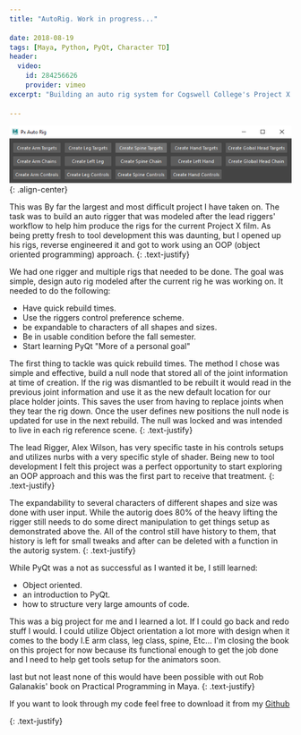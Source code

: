 ```yaml
---
title: "AutoRig. Work in progress..."

date: 2018-08-19
tags: [Maya, Python, PyQt, Character TD]
header:
  video:
    id: 284256626
    provider: vimeo
excerpt: "Building an auto rig system for Cogswell College's Project X studio."

---
```




![image-center](/images/autorig.PNG){: .align-center}
 
This was By far the largest and most difficult project I have taken on. The task was to build 
an auto rigger that was modeled after the lead riggers' workflow to help him produce the rigs for
the current Project X film. As being pretty fresh to tool development this was daunting, but I opened
up his rigs, reverse engineered it and got to work using an OOP (object oriented programming) approach.
{: .text-justify}

We had one rigger and multiple rigs that needed to be done. The goal was simple, design auto rig 
modeled after the current rig he was working on. It needed to do the following:

* Have quick rebuild times.
* Use the riggers control preference scheme.
* be expandable to characters of all shapes and sizes.
* Be in usable condition before the fall semester.
* Start learning PyQt "More of a personal goal"

The first thing to tackle was quick rebuild times. The method I chose was simple and effective,
build a null node that stored all of the joint information at time of creation. If the rig was dismantled
to be rebuilt it would read in the previous joint information and use it as the new default location for 
our place holder joints. This saves the user from having to replace joints when they tear the rig down.
Once the user defines new positions the null node is updated for use in the next rebuild. The null was locked 
and was intended to live in each rig reference scene.
{: .text-justify}


The lead Rigger, Alex Wilson, has very specific taste in his controls setups and utilizes nurbs  with 
a very specific style of shader. Being new to tool development I felt this project was a perfect opportunity to 
start exploring an OOP approach and this was the first part to receive that treatment.
{: .text-justify}

The expandability to several characters of different shapes and size was done with user input. While the autorig 
does 80% of the heavy lifting the rigger still needs to do some direct manipulation to get things setup
as demonstrated above the. All of the control still have history to them, that history is left for small
tweaks and after can be deleted with a function in the autorig system.
{: .text-justify}

While PyQt was a not as successful as I wanted it be, I still learned:

* Object oriented. 
* an introduction to PyQt.
* how to structure very large amounts of code.

This was a big project for me and I learned a lot. If I could go back and redo stuff I would. I could utilize 
Object orientation a lot more with design when it comes to the body I.E arm class, leg class, spine, Etc...
I'm closing the book on this project for now because its functional enough to get the job done and I need
to help get tools setup for the animators soon.

last but not least none of this would have been possible with out Rob Galanakis' book on Practical Programming
 in Maya.
{: .text-justify}

If you want to look through my code feel free
to download it from my  <a href="https://github.com/MoodieW/PxAutorig" class="btn btn--primary">Github</a> 

{: .text-justify}
